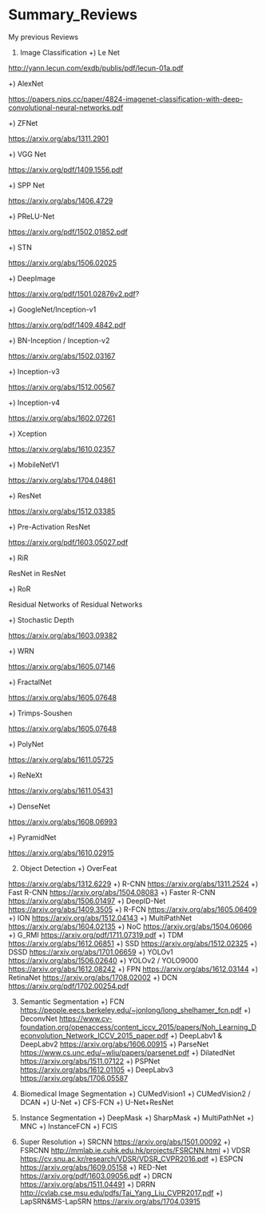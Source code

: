 # Summary_Reviews
My previous Reviews
1. Image Classification
+) Le Net

http://yann.lecun.com/exdb/publis/pdf/lecun-01a.pdf

+) AlexNet

https://papers.nips.cc/paper/4824-imagenet-classification-with-deep-convolutional-neural-networks.pdf

+) ZFNet

https://arxiv.org/abs/1311.2901

+) VGG Net

https://arxiv.org/pdf/1409.1556.pdf

+) SPP Net

https://arxiv.org/abs/1406.4729

+) PReLU-Net

https://arxiv.org/pdf/1502.01852.pdf

+) STN

https://arxiv.org/abs/1506.02025

+) DeepImage

https://arxiv.org/pdf/1501.02876v2.pdf?

+) GoogleNet/Inception-v1

https://arxiv.org/pdf/1409.4842.pdf

+) BN-Inception / Inception-v2

https://arxiv.org/abs/1502.03167

+) Inception-v3

https://arxiv.org/abs/1512.00567

+) Inception-v4

https://arxiv.org/abs/1602.07261

+) Xception

https://arxiv.org/abs/1610.02357

+) MobileNetV1

https://arxiv.org/abs/1704.04861

+) ResNet

https://arxiv.org/abs/1512.03385

+) Pre-Activation ResNet

https://arxiv.org/pdf/1603.05027.pdf

+) RiR

ResNet in ResNet

+) RoR

Residual Networks of Residual Networks

+) Stochastic Depth

https://arxiv.org/abs/1603.09382

+) WRN

https://arxiv.org/abs/1605.07146

+) FractalNet

https://arxiv.org/abs/1605.07648

+) Trimps-Soushen

https://arxiv.org/abs/1605.07648

+) PolyNet

https://arxiv.org/abs/1611.05725

+) ReNeXt

https://arxiv.org/abs/1611.05431

+) DenseNet

https://arxiv.org/abs/1608.06993

+) PyramidNet

https://arxiv.org/abs/1610.02915

2. Object Detection
+) OverFeat

https://arxiv.org/abs/1312.6229
+) R-CNN
https://arxiv.org/abs/1311.2524
+) Fast R-CNN
https://arxiv.org/abs/1504.08083
+) Faster R-CNN
https://arxiv.org/abs/1506.01497
+) DeepID-Net
https://arxiv.org/abs/1409.3505
+) R-FCN
https://arxiv.org/abs/1605.06409
+) ION
https://arxiv.org/abs/1512.04143
+) MultiPathNet
https://arxiv.org/abs/1604.02135
+) NoC
https://arxiv.org/abs/1504.06066
+) G_RMI
https://arxiv.org/pdf/1711.07319.pdf
+) TDM
https://arxiv.org/abs/1612.06851
+) SSD
https://arxiv.org/abs/1512.02325
+) DSSD
https://arxiv.org/abs/1701.06659
+) YOLOv1
https://arxiv.org/abs/1506.02640
+) YOLOv2 / YOLO9000
https://arxiv.org/abs/1612.08242
+) FPN
https://arxiv.org/abs/1612.03144
+) RetinaNet
https://arxiv.org/abs/1708.02002
+) DCN
https://arxiv.org/pdf/1702.00254.pdf

3. Semantic Segmentation
+) FCN
https://people.eecs.berkeley.edu/~jonlong/long_shelhamer_fcn.pdf
+) DeconvNet
https://www.cv-foundation.org/openaccess/content_iccv_2015/papers/Noh_Learning_Deconvolution_Network_ICCV_2015_paper.pdf
+) DeepLabv1 & DeepLabv2
https://arxiv.org/abs/1606.00915
+) ParseNet
https://www.cs.unc.edu/~wliu/papers/parsenet.pdf
+) DilatedNet
https://arxiv.org/abs/1511.07122
+) PSPNet
https://arxiv.org/abs/1612.01105
+) DeepLabv3
https://arxiv.org/abs/1706.05587

4. Biomedical Image Segmentation
+) CUMedVision1
+) CUMedVision2 / DCAN
+) U-Net
+) CFS-FCN
+) U-Net+ResNet

5. Instance Segmentation
+) DeepMask
+) SharpMask
+) MultiPathNet
+) MNC
+) InstanceFCN
+) FCIS
6. Super Resolution
+) SRCNN
https://arxiv.org/abs/1501.00092
+) FSRCNN
http://mmlab.ie.cuhk.edu.hk/projects/FSRCNN.html
+) VDSR
https://cv.snu.ac.kr/research/VDSR/VDSR_CVPR2016.pdf
+) ESPCN
https://arxiv.org/abs/1609.05158
+) RED-Net
https://arxiv.org/pdf/1603.09056.pdf
+) DRCN
https://arxiv.org/abs/1511.04491
+) DRRN
http://cvlab.cse.msu.edu/pdfs/Tai_Yang_Liu_CVPR2017.pdf
+) LapSRN&MS-LapSRN
https://arxiv.org/abs/1704.03915

